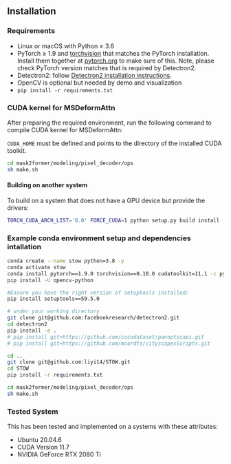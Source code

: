 ## Installation

### Requirements
- Linux or macOS with Python ≥ 3.6
- PyTorch ≥ 1.9 and [torchvision](https://github.com/pytorch/vision/) that matches the PyTorch installation.
  Install them together at [pytorch.org](https://pytorch.org) to make sure of this. Note, please check
  PyTorch version matches that is required by Detectron2.
- Detectron2: follow [Detectron2 installation instructions](https://detectron2.readthedocs.io/tutorials/install.html).
- OpenCV is optional but needed by demo and visualization
- `pip install -r requirements.txt`

### CUDA kernel for MSDeformAttn
After preparing the required environment, run the following command to compile CUDA kernel for MSDeformAttn:

`CUDA_HOME` must be defined and points to the directory of the installed CUDA toolkit.

```bash
cd mask2former/modeling/pixel_decoder/ops
sh make.sh
```

#### Building on another system
To build on a system that does not have a GPU device but provide the drivers:
```bash
TORCH_CUDA_ARCH_LIST='8.0' FORCE_CUDA=1 python setup.py build install
```

### Example conda environment setup and dependencies intallation
```bash
conda create --name stow python=3.8 -y
conda activate stow
conda install pytorch==1.9.0 torchvision==0.10.0 cudatoolkit=11.1 -c pytorch -c nvidia
pip install -U opencv-python

#Ensure you have the right version of setuptools installed: 
pip install setuptools==59.5.0

# under your working directory
git clone git@github.com:facebookresearch/detectron2.git
cd detectron2
pip install -e .
# pip install git+https://github.com/cocodataset/panopticapi.git
# pip install git+https://github.com/mcordts/cityscapesScripts.git

cd ..
git clone git@github.com:liyi14/STOW.git
cd STOW
pip install -r requirements.txt

cd mask2former/modeling/pixel_decoder/ops
sh make.sh
```

### Tested System
This has been tested and implemented on a systems with these attributes:

- Ubuntu 20.04.6
- CUDA Version 11.7
- NVIDIA GeForce RTX 2080 Ti



